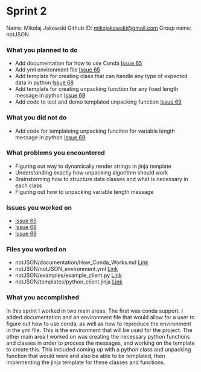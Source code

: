 # Sprint 2

Name: Mikolaj Jakowski
Github ID: mikojakowski@gmail.com
Group name: notJSON

### What you planned to do

-   Add documentation for how to use Conda [Issue 65](https://github.com/utk-cs340-fall24/notJSON/issues/69)
-   Add yml environment file [Issue 65](https://github.com/utk-cs340-fall24/notJSON/issues/69)
-   Add template for creating class that can handle any type of expected data in python [Issue 68](https://github.com/utk-cs340-fall24/notJSON/issues/68)
-   Add template for creating unpacking function for any fixed length message in python [Issue 69](https://github.com/utk-cs340-fall24/notJSON/issues/69)
-   Add code to test and demo templated unpacking function [Issue 69](https://github.com/utk-cs340-fall24/notJSON/issues/69)

### What you did not do

-   Add code for templateing unpacking funciton for variable length message in python [Issue 69](https://github.com/utk-cs340-fall24/notJSON/issues/69)

### What problems you encountered

-   Figuring out way to dynamically render strings in jinja template
-   Understanding exactly how unpacking algorithm should work
-   Brainstorming how to structure data classes and what is necessary in each class
-   Figuring out how to unpacking variable length message

### Issues you worked on

-   [Issue 65](https://github.com/utk-cs340-fall24/notJSON/issues/69)
-   [Issue 68](https://github.com/utk-cs340-fall24/notJSON/issues/68)
-   [Issue 69](https://github.com/utk-cs340-fall24/notJSON/issues/69)

### Files you worked on

- notJSON/documentation/How_Conda_Works.md [Link](https://github.com/utk-cs340-fall24/notJSON/blob/main/documentation/How_Conda_Works.md)
- notJSON/notJSON_environment.yml [Link](https://github.com/utk-cs340-fall24/notJSON/blob/main/notJSON_environment.yml)
- notJSON/examples/example_client.py [Link](https://github.com/utk-cs340-fall24/notJSON/blob/main/examples/example_client.py)
- notJSON/templates/python_client.jinja [Link](https://github.com/utk-cs340-fall24/notJSON/blob/main/templates/python_client.jinja)



### What you accomplished

In this sprint I worked in two main areas. The first was conda support. I added documentation and an environment file that would allow for a user to figure out how to use conda, as well as how to reproduce the environment in the yml file. This is the environment that will be used for the project. The other main area I worked on was creating the necessary python functions and classes in order to process the messages, and working on the template to create this. This included coming up with a python class and unpacking function that would work and also be able to be templated, then implementing the jinja template for these classes and functions.
